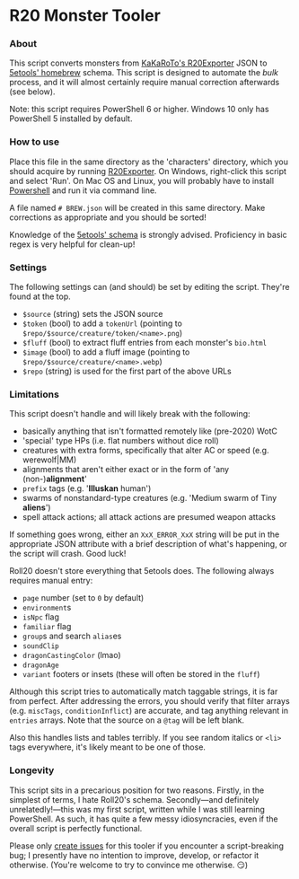 # R20 Monster Tooler

### About
This script converts monsters from [KaKaRoTo's R20Exporter](https://github.com/kakaroto/R20Exporter/) JSON to [5etools' homebrew](https://github.com/TheGiddyLimit/homebrew) schema. This script is designed to automate the *bulk* process, and it will almost certainly require manual correction afterwards (see below).

Note: this script requires PowerShell 6 or higher. Windows 10 only has PowerShell 5 installed by default.

### How to use
Place this file in the same directory as the 'characters' directory, which you should acquire by running [R20Exporter](https://github.com/kakaroto/R20Exporter/). On Windows, right-click this script and select 'Run'. On Mac OS and Linux, you will probably have to install [Powershell](https://github.com/powershell/powershell) and run it via command line.

A file named `# BREW.json` will be created in this same directory. Make corrections as appropriate and you should be sorted!

Knowledge of the [5etools' schema](https://github.com/TheGiddyLimit/TheGiddyLimit.github.io/tree/master/test/schema) is strongly advised. Proficiency in basic regex is very helpful for clean-up!

### Settings
The following settings can (and should) be set by editing the script. They're found at the top.
- `$source` (string) sets the JSON source
- `$token` (bool) to add a `tokenUrl` (pointing to `$repo/$source/creature/token/<name>.png`)
- `$fluff` (bool) to extract fluff entries from each monster's `bio.html`
- `$image` (bool) to add a fluff image (pointing to `$repo/$source/creature/<name>.webp`)
- `$repo` (string) is used for the first part of the above URLs

### Limitations
This script doesn't handle and will likely break with the following:
- basically anything that isn't formatted remotely like (pre-2020) WotC
- 'special' type HPs (i.e. flat numbers without dice roll)
- creatures with extra forms, specifically that alter AC or speed (e.g. werewolf|MM)
- alignments that aren't either exact or in the form of 'any (non-)**alignment**'
- `prefix` tags (e.g. '**Illuskan** human')
- swarms of nonstandard-type creatures (e.g. 'Medium swarm of Tiny **aliens**')
- spell attack actions; all attack actions are presumed weapon attacks

If something goes wrong, either an `XxX_ERROR_XxX` string will be put in the appropriate JSON attribute with a brief description of what's happening, or the script will crash. Good luck!

Roll20 doesn't store everything that 5etools does. The following always requires manual entry:
- `page` number (set to `0` by default)
- `environment`s
- `isNpc` flag
- `familiar` flag
- `group`s and search `alias`es
- `soundClip`
- `dragonCastingColor` (lmao)
- `dragonAge`
- `variant` footers or insets (these will often be stored in the `fluff`)

Although this script tries to automatically match taggable strings, it is far from perfect. After addressing the errors, you should verify that filter arrays (e.g. `miscTags`, `conditionInflict`) are accurate, and tag anything relevant in `entries` arrays. Note that the source on a `@tag` will be left blank.

Also this handles lists and tables terribly. If you see random italics or `<li>` tags everywhere, it's likely meant to be one of those.

### Longevity

This script sits in a precarious position for two reasons. Firstly, in the simplest of terms, I hate Roll20's schema. Secondly—and definitely unrelatedly!—this was my first script, written while I was still learning PowerShell. As such, it has quite a few messy idiosyncracies, even if the overall script is perfectly functional.

Please only [create issues](https://github.com/Spappz/VTT-Tooler-Suite/issues/new) for this tooler if you encounter a script-breaking bug; I presently have no intention to improve, develop, or refactor it otherwise. (You're welcome to try to convince me otherwise. 😏)
